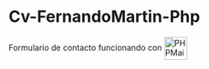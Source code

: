 # Cv-FernandoMartin-Php

Formulario de contacto funcionando con    <a href="https://github.com/PHPMailer/PHPMailer" target="_blank">
    <img align="center" src="https://raw.github.com/PHPMailer/PHPMailer/master/examples/images/phpmailer.png" alt="PHPMailer" height="40" width="40" />
  </a>  
